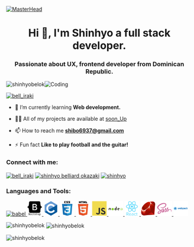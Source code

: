 [![MasterHead](https://www.google.com/url?sa=i&url=https%3A%2F%2Fgithub.com%2Fvansh4720&psig=AOvVaw0Z3LS5qU0D1HbjYpPetDCs&ust=1671032307764000&source=images&cd=vfe&ved=0CBAQjRxqFwoTCJDtncr29vsCFQAAAAAdAAAAABAt)](https://github.com/ShinhyoBelok)
<h1 align="center">Hi 👋, I'm Shinhyo a full stack developer.</h1>
<h3 align="center">Passionate about UX, frontend developer from Dominican Republic.</h3>
<img align="right" alt="Coding" width="400" src="https://www.google.com/search?q=coding+gif&&tbm=isch&ved=2ahUKEwjI3LTV9Pb7AhVRtFMKHYwiAe0Q2-cCegQIABAA&oq=coding+gif&gs_lcp=CgNpbWcQAzIFCAAQgAQyBQgAEIAEMgYIABAHEB4yBggAEAcQHjIGCAAQBxAeMgYIABAHEB4yBggAEAcQHjIGCAAQBxAeMgYIABAHEB4yBggAEAcQHjoECCMQJzoHCAAQgAQQEzoICAAQCBAeEBNQwQpYwQpgtgxoAHAAeACAAZYBiAGhApIBAzAuMpgBAKABAaoBC2d3cy13aXotaW1nwAEB&sclient=img&ei=cpqYY8jbHNHozgKMxYToDg&bih=979&biw=1920&safe=strict#imgrc=dbrfb5dvHO4gVM">

<p align="left"> <img src="https://komarev.com/ghpvc/?username=shinhyobelok&label=Profile%20views&color=0e75b6&style=flat" alt="shinhyobelok" /> </p>

<p align="left"> <a href="https://twitter.com/bell_iraki" target="blank"><img src="https://img.shields.io/twitter/follow/bell_iraki?logo=twitter&style=for-the-badge" alt="bell_iraki" /></a> </p>

- 🌱 I’m currently learning **Web development.**

- 👨‍💻 All of my projects are available at [soon_Up](soon_Up)

- 📫 How to reach me **shibo6937@gmail.com**

- ⚡ Fun fact **Like to play football and the guitar!**

<h3 align="left">Connect with me:</h3>
<p align="left">
<a href="https://twitter.com/bell_iraki" target="blank"><img align="center" src="https://raw.githubusercontent.com/rahuldkjain/github-profile-readme-generator/master/src/images/icons/Social/twitter.svg" alt="bell_iraki" height="30" width="40" /></a>
<a href="https://linkedin.com/in/shinhyo belliard okazaki" target="blank"><img align="center" src="https://raw.githubusercontent.com/rahuldkjain/github-profile-readme-generator/master/src/images/icons/Social/linked-in-alt.svg" alt="shinhyo belliard okazaki" height="30" width="40" /></a>
<a href="https://stackoverflow.com/users/shinhyo" target="blank"><img align="center" src="https://raw.githubusercontent.com/rahuldkjain/github-profile-readme-generator/master/src/images/icons/Social/stack-overflow.svg" alt="shinhyo" height="30" width="40" /></a>
</p>

<h3 align="left">Languages and Tools:</h3>
<p align="left"> <a href="https://babeljs.io/" target="_blank" rel="noreferrer"> <img src="https://www.vectorlogo.zone/logos/babeljs/babeljs-icon.svg" alt="babel" width="40" height="40"/> </a> <a href="https://getbootstrap.com" target="_blank" rel="noreferrer"> <img src="https://raw.githubusercontent.com/devicons/devicon/master/icons/bootstrap/bootstrap-plain-wordmark.svg" alt="bootstrap" width="40" height="40"/> </a> <a href="https://www.cprogramming.com/" target="_blank" rel="noreferrer"> <img src="https://raw.githubusercontent.com/devicons/devicon/master/icons/c/c-original.svg" alt="c" width="40" height="40"/> </a> <a href="https://www.w3schools.com/css/" target="_blank" rel="noreferrer"> <img src="https://raw.githubusercontent.com/devicons/devicon/master/icons/css3/css3-original-wordmark.svg" alt="css3" width="40" height="40"/> </a> <a href="https://www.w3.org/html/" target="_blank" rel="noreferrer"> <img src="https://raw.githubusercontent.com/devicons/devicon/master/icons/html5/html5-original-wordmark.svg" alt="html5" width="40" height="40"/> </a> <a href="https://developer.mozilla.org/en-US/docs/Web/JavaScript" target="_blank" rel="noreferrer"> <img src="https://raw.githubusercontent.com/devicons/devicon/master/icons/javascript/javascript-original.svg" alt="javascript" width="40" height="40"/> </a> <a href="https://nodejs.org" target="_blank" rel="noreferrer"> <img src="https://raw.githubusercontent.com/devicons/devicon/master/icons/nodejs/nodejs-original-wordmark.svg" alt="nodejs" width="40" height="40"/> </a> <a href="https://reactjs.org/" target="_blank" rel="noreferrer"> <img src="https://raw.githubusercontent.com/devicons/devicon/master/icons/react/react-original-wordmark.svg" alt="react" width="40" height="40"/> </a> <a href="https://www.ruby-lang.org/en/" target="_blank" rel="noreferrer"> <img src="https://raw.githubusercontent.com/devicons/devicon/master/icons/ruby/ruby-original.svg" alt="ruby" width="40" height="40"/> </a> <a href="https://sass-lang.com" target="_blank" rel="noreferrer"> <img src="https://raw.githubusercontent.com/devicons/devicon/master/icons/sass/sass-original.svg" alt="sass" width="40" height="40"/> </a> <a href="https://webpack.js.org" target="_blank" rel="noreferrer"> <img src="https://raw.githubusercontent.com/devicons/devicon/d00d0969292a6569d45b06d3f350f463a0107b0d/icons/webpack/webpack-original-wordmark.svg" alt="webpack" width="40" height="40"/> </a> </p>

<p><img align="left" src="https://github-readme-stats.vercel.app/api/top-langs?username=shinhyobelok&show_icons=true&locale=en&layout=compact" alt="shinhyobelok" /></p>

<p>&nbsp;<img align="center" src="https://github-readme-stats.vercel.app/api?username=shinhyobelok&show_icons=true&locale=en" alt="shinhyobelok" /></p>

<p><img align="center" src="https://github-readme-streak-stats.herokuapp.com/?user=shinhyobelok&" alt="shinhyobelok" /></p>
